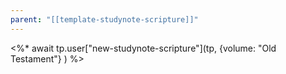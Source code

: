 ```yaml
---
parent: "[[template-studynote-scripture]]"
---
```

<%* await tp.user["new-studynote-scripture"](tp,  {volume: "Old Testament"} ) %>
